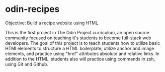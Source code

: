 # odin-recipes
Objective: Build a recipe website using HTML

This is the first project in The Odin Project curriculum, an open source community focused on teaching it's students to become 
full-stack web developers. The goal of this project is to teach students how to utilize basic HTMl elements to structure a
HTML boilerplate, utilize anchor and image elements, and practice using "href" attributes absolute and relative links. In addition to the HTML, students also will practice using commands in zsh, using Git and Github. 
